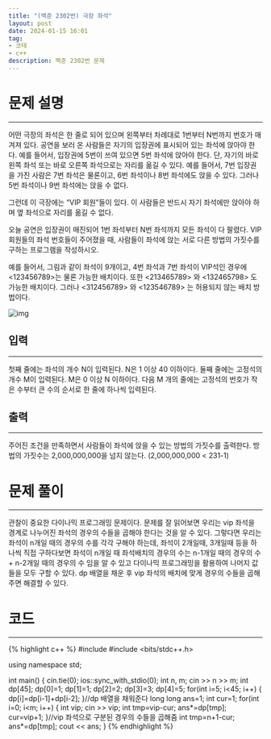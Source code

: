 ```yaml
---
title: "(백준 2302번) 극장 좌석"
layout: post
date: 2024-01-15 16:01
tag:
- 코테
- c++
description: 백준 2302번 문제
---
```


# 문제 설명
---
어떤 극장의 좌석은 한 줄로 되어 있으며 왼쪽부터 차례대로 1번부터 N번까지 번호가 매겨져 있다. 공연을 보러 온 사람들은 자기의 입장권에 표시되어 있는 좌석에 앉아야 한다. 예를 들어서, 입장권에 5번이 쓰여 있으면 5번 좌석에 앉아야 한다. 단, 자기의 바로 왼쪽 좌석 또는 바로 오른쪽 좌석으로는 자리를 옮길 수 있다. 예를 들어서, 7번 입장권을 가진 사람은 7번 좌석은 물론이고, 6번 좌석이나 8번 좌석에도 앉을 수 있다. 그러나 5번 좌석이나 9번 좌석에는 앉을 수 없다.

그런데 이 극장에는 “VIP 회원”들이 있다. 이 사람들은 반드시 자기 좌석에만 앉아야 하며 옆 좌석으로 자리를 옮길 수 없다.

오늘 공연은 입장권이 매진되어 1번 좌석부터 N번 좌석까지 모든 좌석이 다 팔렸다. VIP 회원들의 좌석 번호들이 주어졌을 때, 사람들이 좌석에 앉는 서로 다른 방법의 가짓수를 구하는 프로그램을 작성하시오.

예를 들어서, 그림과 같이 좌석이 9개이고, 4번 좌석과 7번 좌석이 VIP석인 경우에 <123456789>는 물론 가능한 배치이다. 또한 <213465789> 와 <132465798> 도 가능한 배치이다. 그러나 <312456789> 와 <123546789> 는 허용되지 않는 배치 방법이다.

![img](/assets/img/upload.acmicpc4.avif)

  
## 입력
---
첫째 줄에는 좌석의 개수 N이 입력된다. N은 1 이상 40 이하이다. 둘째 줄에는 고정석의 개수 M이 입력된다. M은 0 이상 N 이하이다. 다음 M 개의 줄에는 고정석의 번호가 작은 수부터 큰 수의 순서로 한 줄에 하나씩 입력된다.  

## 출력
---
주어진 조건을 만족하면서 사람들이 좌석에 앉을 수 있는 방법의 가짓수를 출력한다. 방법의 가짓수는 2,000,000,000을 넘지 않는다. (2,000,000,000 < 231-1)

# 문제 풀이  
---
관찰이 중요한 다이나믹 프로그래밍 문제이다. 문제를 잘 읽어보면 우리는 vip 좌석을 경계로 나누어진 좌석의 경우의 수들을 곱해야 한다는 것을 알 수 있다. 그렇다면 우리는 좌석이 n개일 때의 경우의 수를 각각 구해야 하는데, 좌석이 2개일때, 3개일때 등을 하나씩 직접 구하다보면 좌석이 n개일 때 좌석배치의 경우의 수는 n-1개일 때의 경우의 수 + n-2개일 때의 경우의 수 임을 알 수 있고 다이나믹 프로그래밍을 활용하여 나머지 값들을 모두 구할 수 있다. dp 배열을 채운 후 vip 좌석의 배치에 맞게 경우의 수들을 곱해주면 해결할 수 있다.

# 코드
---
{% highlight c++ %}
#include <iostream>
#include <bits/stdc++.h>

using namespace std;

int main() {
    cin.tie(0);
    ios::sync_with_stdio(0);
    int n, m;
    cin >> n >> m;
    int dp[45];
    dp[0]=1;
    dp[1]=1; dp[2]=2;
    dp[3]=3; dp[4]=5;
    for(int i=5; i<45; i++) {
        dp[i]=dp[i-1]+dp[i-2];
    }//dp 배열을 채워준다
    long long ans=1; int cur=1;
    for(int i=0; i<m; i++) {
        int vip; cin >> vip;
        int tmp=vip-cur;
        ans*=dp[tmp]; cur=vip+1;
    }//vip 좌석으로 구분된 경우의 수들을 곱해줌
    int tmp=n+1-cur;
    ans*=dp[tmp];
    cout << ans;
}
{% endhighlight %}